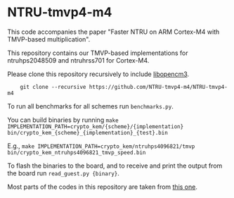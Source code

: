 # NTRU-tmvp4-m4

This code accompanies the paper "Faster NTRU on ARM Cortex-M4 with TMVP-based multiplication".

This repository contains our TMVP-based implementations for ntruhps2048509 and ntruhrss701 for Cortex-M4.

Please clone this repository recursively to include [libopencm3](http://libopencm3.org/).
```
    git clone --recursive https://github.com/NTRU-tmvp4-m4/NTRU-tmvp4-m4
```

To run all benchmarks for all schemes run `benchmarks.py`.

You can build binaries by running
`make IMPLEMENTATION_PATH=crypto_kem/{scheme}/{implementation} bin/crypto_kem_{scheme}_{implementation}_{test}.bin`

E.g., `make IMPLEMENTATION_PATH=crypto_kem/ntruhps4096821/tmvp bin/crypto_kem_ntruhps4096821_tmvp_speed.bin`

To flash the binaries to the board, and to receive and print the output from the board run `read_guest.py {binary}`.


Most parts of the codes in this repository are taken from [this one](https://github.com/ntt-polymul/ntt-polymul).